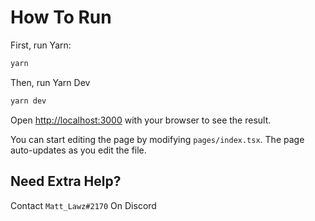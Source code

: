 # How To Run

First, run Yarn:

```bash
yarn
```

Then, run Yarn Dev

```bash
yarn dev
```

Open [http://localhost:3000](http://localhost:3000) with your browser to see the result.

You can start editing the page by modifying `pages/index.tsx`. The page auto-updates as you edit the file.

## Need Extra Help?

Contact `Matt_Lawz#2170` On Discord
